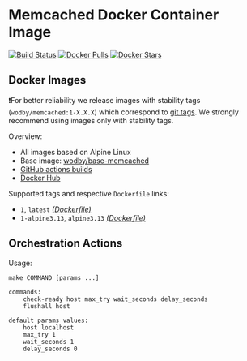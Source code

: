# Memcached Docker Container Image

[![Build Status](https://github.com/wodby/memcached/workflows/Build%20docker%20image/badge.svg)](https://github.com/wodby/memcached/actions)
[![Docker Pulls](https://img.shields.io/docker/pulls/wodby/memcached.svg)](https://hub.docker.com/r/wodby/memcached)
[![Docker Stars](https://img.shields.io/docker/stars/wodby/memcached.svg)](https://hub.docker.com/r/wodby/memcached)

## Docker Images

❗For better reliability we release images with stability tags (`wodby/memcached:1-X.X.X`) which correspond to [git tags](https://github.com/wodby/memcached/releases). We strongly recommend using images only with stability tags. 

Overview:

- All images based on Alpine Linux
- Base image: [wodby/base-memcached](https://github.com/wodby/base-memcached)
- [GitHub actions builds](https://github.com/wodby/memcached/actions) 
- [Docker Hub](https://hub.docker.com/r/wodby/memcached)

[_(Dockerfile)_]: https://github.com/wodby/memcached/tree/master/Dockerfile

Supported tags and respective `Dockerfile` links:

- `1`, `latest` [_(Dockerfile)_]
- `1-alpine3.13`, `alpine3.13` [_(Dockerfile)_]

## Orchestration Actions

Usage:
```
make COMMAND [params ...]
 
commands:
    check-ready host max_try wait_seconds delay_seconds
    flushall host
    
default params values:
    host localhost
    max_try 1
    wait_seconds 1
    delay_seconds 0
```
